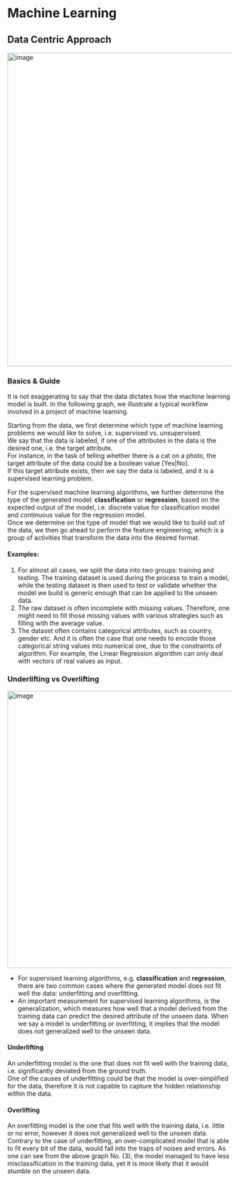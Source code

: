 # Machine Learning

## Data Centric Approach
<img width="704" alt="image" src="https://github.com/user-attachments/assets/cd26f12a-dc14-4896-ba30-1025c3b19890" />

### Basics & Guide
It is not exaggerating to say that the data dictates how the machine learning model is built. In the following graph, we illustrate a typical workflow involved in a project of machine learning.

Starting from the data, we first determine which type of machine learning problems we would like to solve, i.e. supervised vs. unsupervised.  
We say that the data is labeled, if one of the attributes in the data is the desired one, i.e. the target attribute.  
For instance, in the task of telling whether there is a cat on a photo, the target attribute of the data could be a boolean value [Yes|No].  
If this target attribute exists, then we say the data is labeled, and it is a supervised learning problem. 

For the supervised machine learning algorithms, we further determine the type of the generated model: **classification** or **regression**, based on the expected output of the model, i.e. discrete value for classification model and continuous value for the regression model.  
Once we determine on the type of model that we would like to build out of the data, we then go ahead to perform the feature engineering, which is a group of activities that transform the data into the desired format.  


#### Examples:
1. For almost all cases, we split the data into two groups: training and testing. The training dataset is used during the process to train a model, while the testing dataset is then used to test or validate whether the model we build is generic enough that can be applied to the unseen data. 
2. The raw dataset is often incomplete with missing values. Therefore, one might need to fill those missing values with various strategies such as filling with the average value. 
3. The dataset often contains categorical attributes, such as country, gender etc. And it is often the case that one needs to encode those categorical string values into numerical one, due to the constraints of algorithm. For example, the Linear Regression algorithm can only deal with vectors of real values as input. 

### Underlifting vs Overlifting
<img width="622" alt="image" src="https://github.com/user-attachments/assets/bf45e84d-00ac-43f1-bc2b-46b8614628ab" />

* For supervised learning algorithms, e.g. **classification** and **regression**, there are two common cases where the generated model does not fit well the data: underfitting and overfitting. 
* An important measurement for supervised learning algorithms, is the generalization, which measures how well that a model derived from the training data can predict the desired attribute of the unseen data. When we say a model is underfitting or overfitting, it implies that the model does not generalized well to the unseen data. 

#### Underlifting
An underfitting model is the one that does not fit well with the training data, i.e. significantly deviated from the ground truth.  
One of the causes of underfitting could be that the model is over-simplified for the data, therefore it is not capable to capture the hidden relationship within the data.  

#### Overlifting
An overfitting model is the one that fits well with the training data, i.e. little or no error, however it does not generalized well to the unseen data.  
Contrary to the case of underfitting, an over-complicated model that is able to fit every bit of the data, would fall into the traps of noises and errors. As one can see from the above graph No. (3), the model managed to have less misclassification in the training data, yet it is more likely that it would stumble on the unseen data.


